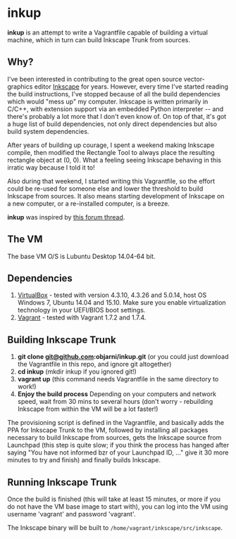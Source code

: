 inkup
=====
**inkup** is an attempt to write a Vagrantfile capable of building a virtual machine, which in turn can build Inkscape Trunk from sources.


Why?
----
I've been interested in contributing to the great open source vector-graphics editor [Inkscape](https://inkscape.org/) for years. However, every time I've started reading the build instructions, I've stopped because of all the build dependencies which would "mess up" my computer. Inkscape is written primarily in C/C++, with extension support via an embedded Python interpreter -- and there's probably a lot more that I don't even know of. On top of that, it's got a huge list of build dependencies, not only direct dependencies but also build system dependencies.

After years of building up courage, I spent a weekend making Inkscape compile, then modified the Rectangle Tool to always place the resulting rectangle object at (0, 0). What a feeling seeing Inkscape behaving in this irratic way because I told it to!

Also during that weekend, I started writing this Vagrantfile, so the effort could be re-used for someone else and lower the threshold to build Inkscape from sources. It also means starting development of Inkscape on a new computer, or a re-installed computer, is a breeze.

**inkup** was inspired by [this forum thread](http://inkscape.13.x6.nabble.com/Inkscape-with-Vagrant-Test-Inkscape-with-only-3-commands-td4969224.html).


The VM
------
The base VM O/S is Lubuntu Desktop 14.04-64 bit.


Dependencies
------------
1. [VirtualBox](https://www.virtualbox.org/) - tested with version 4.3.10, 4.3.26 and 5.0.14, host OS Windows 7, Ubuntu 14.04 and 15.10. Make sure you enable virtualization technology in your UEFI/BIOS boot settings.
2. [Vagrant](https://www.vagrantup.com/) - tested with Vagrant 1.7.2 and 1.7.4.


Building Inkscape Trunk
-----------------------
1. **git clone git@github.com:objarni/inkup.git** (or you could just download the Vagrantfile in this repo, and ignore git altogether)
2. **cd inkup** (mkdir inkup if you ignored git!)
3. **vagrant up** (this command needs Vagrantfile in the same directory to work!)
4. **Enjoy the build process** Depending on your computers and network speed, wait from 30 mins to several hours (don't worry - rebuilding Inkscape from within the VM will be a lot faster!)

The provisioning script is defined in the Vagrantfile, and basically adds the PPA for Inkscape Trunk to the VM, followed by installing all packages necessary to build Inkscape from sources, gets the Inkscape source from Launchpad (this step is quite slow; if you think the process has hanged after saying "You have not informed bzr of your Launchpad ID, ..." give it 30 more minutes to try and finish) and finally builds Inkscape.


Running Inkscape Trunk
----------------------
Once the build is finished (this will take at least 15 minutes, or more if you do not have the VM base image to start with), you can log into the VM using username 'vagrant' and password 'vagrant'.

The Inkscape binary will be built to `/home/vagrant/inkscape/src/inkscape`.


